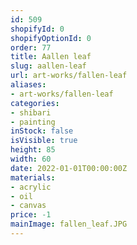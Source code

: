 ```yaml
---
id: 509
shopifyId: 0
shopifyOptionId: 0
order: 77
title: Аallen leaf
slug: аallen-leaf
url: art-works/fallen-leaf
aliases:
- art-works/fallen-leaf
categories:
- shibari
- painting
inStock: false
isVisible: true
height: 85
width: 60
date: 2022-01-01T00:00:00Z
materials:
- acrylic
- oil
- canvas
price: -1
mainImage: fallen_leaf.JPG
---
```

